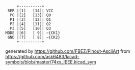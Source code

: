 

	     +----------+
	 SER |[1]   [14]| VCC
	  P0 |[2]   [13]| Q0
	  P1 |[3]   [12]| Q1
	  P2 |[4]   [11]| Q2
	  P3 |[5]   [10]| Q3
	MODE |[6]   [ 9]| ~{CK1}
	 GND |[7]   [ 8]| ~{CK2}
	     +----------+


generated by https://github.com/FBEZ/Pinout-AsciiArt from https://github.com/ask6483/kicad-symbols/blob/master/74xx_IEEE.kicad_sym